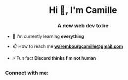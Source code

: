 <h1 align="center">Hi 👋, I'm Camille</h1>
<h3 align="center">A new web dev to be</h3>

- 🌱 I’m currently learning **everything**

- 📫 How to reach me **warembourgcamille@gmail.com**

- ⚡ Fun fact **Discord thinks I'm not human**

<h3 align="left">Connect with me:</h3>
<p align="left">
</p>

